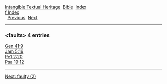 [Intangible Textual Heritage](../../index)  [Bible](../index) 
[Index](index)   
[f Index](_f_)  
  [Previous](c04119)  [Next](c04121) 

------------------------------------------------------------------------

### &lt;faults&gt; 4 entries

[Gen 41:9](../kjv/gen041.htm#009)  
[Jam 5:16](../kjv/jam005.htm#016)  
[Pe1 2:20](../kjv/pe1002.htm#020)  
[Psa 19:12](../kjv/psa019.htm#012)  

------------------------------------------------------------------------

[Next: faulty (2)](c04121)
